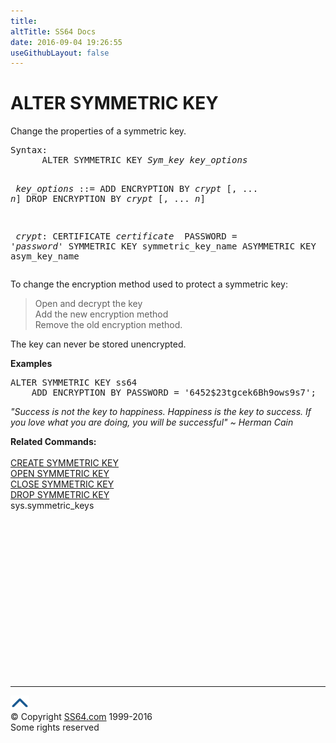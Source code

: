 ```yaml
---
title:
altTitle: SS64 Docs
date: 2016-09-04 19:26:55
useGithubLayout: false
---
```

<!-- #BeginLibraryItem "/Library/head_sql.lbi" --><!-- #EndLibraryItem --><h1>ALTER SYMMETRIC KEY</h1>
<p>Change the properties of  a symmetric key.</p>
<pre>Syntax:
      ALTER SYMMETRIC KEY <i>Sym_key</i> <i>key_options</i>

<i> key_options</i> ::=
      ADD ENCRYPTION BY <i>crypt</i> [, ... <i>n</i>]
      DROP ENCRYPTION BY <i>crypt</i> [, ... <i>n</i>]

<i> crypt</i>:
      CERTIFICATE <i>certificate
</i>      PASSWORD = '<i>password</i>' 
      SYMMETRIC KEY symmetric_key_name 
      ASYMMETRIC KEY asym_key_name</pre>
<p>To change the encryption method used to protect a symmetric key:</p>
<blockquote>
  <p> Open and decrypt the key<br>
    Add the new encryption method <br>
    Remove the old encryption method. </p>
</blockquote>
<p>The key can never be stored unencrypted.</p>
<p><b>Examples</b></p>
<pre>ALTER SYMMETRIC KEY ss64<br>    ADD ENCRYPTION BY PASSWORD = '6452$23tgcek6Bh9ows9s7';</pre>
<p class="quote"><i>"Success is not the key to happiness. Happiness is the key to success. If you love what you are doing, you will be successful" ~ Herman Cain</i></p>
<p><b>Related  Commands:</b><br>
  <br>
  <a href="key_sm_c.html">CREATE SYMMETRIC KEY</a><br>
  <a href="key_sm_o.html">OPEN SYMMETRIC KEY</a> <br>
<a href="key_sm_close.html">CLOSE SYMMETRIC KEY</a><br>
  <a href="key_sm_d.html">DROP SYMMETRIC KEY</a><br>
sys.symmetric_keys</p><!-- #BeginLibraryItem "/Library/foot_sql.lbi" --><p><script async="" src="//pagead2.googlesyndication.com/pagead/js/adsbygoogle.js"></script>
<!-- ss64-sql -->
<ins class="adsbygoogle" style="display:inline-block;width:300px;height:250px" data-ad-client="ca-pub-6140977852749469" data-ad-slot="6953563613"></ins>
<script>
(adsbygoogle = window.adsbygoogle || []).push({});
</script></p>
<hr>
<div id="bl" class="footer"><a href="#"><img src="../images/top.png" width="30" height="22" alt="Back to the Top"></a></div>
<div id="br" class="footer, tagline">© Copyright <a href="http://ss64.com/">SS64.com</a> 1999-2016<br>
Some rights reserved</div><!-- #EndLibraryItem -->

